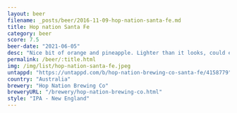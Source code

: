 ```yaml
---
layout: beer
filename: _posts/beer/2016-11-09-hop-nation-santa-fe.md
title: Hop nation Santa Fe
category: beer
score: 7.5
beer-date: "2021-06-05"
desc: "Nice bit of orange and pineapple. Lighter than it looks, could easily have a few"
permalink: /beer/:title.html
img: /img/list/hop-nation-santa-fe.jpeg
untappd: "https://untappd.com/b/hop-nation-brewing-co-santa-fe/4158779"
country: "Australia"
brewery: "Hop Nation Brewing Co"
breweryURL: "/brewery/hop-nation-brewing-co.html"
style: "IPA - New England"
---
```

